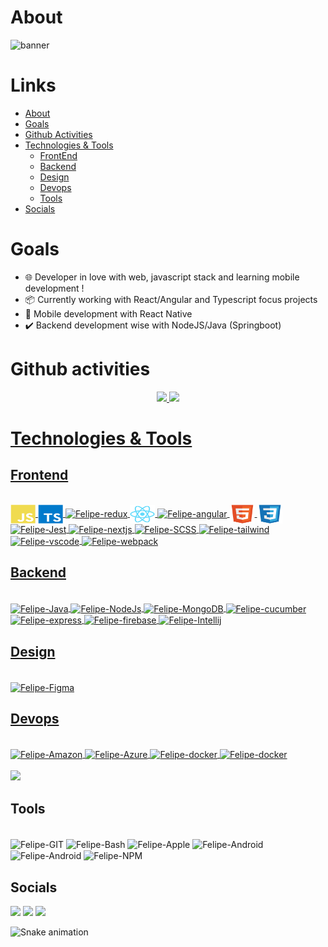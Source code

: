 

# About
![banner](https://github.com/FelipeCabreira/FelipeCabreira/assets/32957354/e7ad9ed5-2efa-4200-960a-a56c40bd65bc)

# Links
- [About](#about)
- [Goals](#goals)
- [Github Activities](#github-activities)
- [Technologies & Tools](#technologies--tools)
  - [FrontEnd](#frontend)
  - [Backend](#backend)
  - [Design](#design)
  - [Devops](#devops)
  - [Tools](#tools)
- [Socials](#socials)

# Goals
  - 🌐 Developer in love with web, javascript stack and learning mobile development !
  - 📦 Currently working with React/Angular and Typescript focus projects
  - 🚧 Mobile development with React Native
  - ✔️ Backend development wise with NodeJS/Java (Springboot)

# Github activities
<div align="center">
  <a href="https://github.com/FelipeCabreira">
  <img height="180em" src="https://github-readme-stats.vercel.app/api?username=FelipeCabreira&show_icons=true&theme=midnight-purple&include_all_commits=true&count_private=true"/>
  <img height="180em" src="https://github-readme-stats.vercel.app/api/top-langs/?username=FelipeCabreira&layout=compact&langs_count=7&theme=midnight-purple"/>
</div>



# Technologies & Tools

## Frontend
<div style="display: inline_block"><br>
 <img align="center" alt="Felipe-Js" height="30" width="40" src="https://raw.githubusercontent.com/devicons/devicon/master/icons/javascript/javascript-plain.svg">
  <img align="center" alt="Felipe-Ts" height="30" width="40" src="https://raw.githubusercontent.com/devicons/devicon/master/icons/typescript/typescript-plain.svg">
  <img align="center" alt="Felipe-redux" height="30" width="40" src="https://cdn.jsdelivr.net/gh/devicons/devicon/icons/redux/redux-original.svg" />       
  <img align="center" alt="Felipe-React" height="30" width="40" src="https://raw.githubusercontent.com/devicons/devicon/master/icons/react/react-original.svg">
  <img align="center" alt="Felipe-angular" height="30" width="40" src="https://icongr.am/devicon/angularjs-original.svg?size=128&color=e60505">
  <img align="center" alt="Felipe-HTML" height="30" width="40" src="https://raw.githubusercontent.com/devicons/devicon/master/icons/html5/html5-original.svg">
  <img align="center" alt="Felipe-CSS" height="30" width="40" src="https://raw.githubusercontent.com/devicons/devicon/master/icons/css3/css3-original.svg">
  <img align="center" alt="Felipe-Jest" height="30" width="40" src="https://cdn.jsdelivr.net/gh/devicons/devicon/icons/jest/jest-plain.svg" />
  <img align="center" alt="Felipe-nextjs" height="30" width="40" src="https://cdn.jsdelivr.net/gh/devicons/devicon/icons/nextjs/nextjs-original-wordmark.svg" />
  <img align="center" alt="Felipe-SCSS" height="30" width="40" src="https://cdn.jsdelivr.net/gh/devicons/devicon/icons/sass/sass-original.svg" />
  <img align="center" alt="Felipe-tailwind" height="30" width="40" src="https://cdn.jsdelivr.net/gh/devicons/devicon/icons/tailwindcss/tailwindcss-original-wordmark.svg" />
  <img align="center" alt="Felipe-vscode" height="30" width="40" src="https://cdn.jsdelivr.net/gh/devicons/devicon/icons/vscode/vscode-original.svg" />
  <img align="center" alt="Felipe-webpack" height="30" width="40" src="https://cdn.jsdelivr.net/gh/devicons/devicon/icons/webpack/webpack-original.svg" />
          
          
          
          
</div>

## Backend
<div style="display: inline_block"><br>
  <img align="center" alt="Felipe-Java" height="30" width="40" src="https://raw.githubusercontent.com/jmnote/z-icons/master/svg/java.svg">
  <img align="center" alt="Felipe-NodeJs" height="30" width="40" src="https://cdn.jsdelivr.net/gh/devicons/devicon/icons/nodejs/nodejs-original.svg" />
  <img align="center" alt="Felipe-MongoDB" height="30" width="40" src="https://cdn.jsdelivr.net/gh/devicons/devicon/icons/mongodb/mongodb-plain-wordmark.svg" />
  <img align="center" alt="Felipe-cucumber" height="30" width="40" src="https://cdn.jsdelivr.net/gh/devicons/devicon/icons/cucumber/cucumber-plain-wordmark.svg" />
  <img align="center" alt="Felipe-express" height="30" width="40" src="https://cdn.jsdelivr.net/gh/devicons/devicon/icons/express/express-original-wordmark.svg" />
  <img align="center" alt="Felipe-firebase" height="30" width="40" src="https://cdn.jsdelivr.net/gh/devicons/devicon/icons/firebase/firebase-plain-wordmark.svg" />
  <img align="center" alt="Felipe-Intellij" height="30" width="40" src="https://cdn.jsdelivr.net/gh/devicons/devicon/icons/intellij/intellij-original-wordmark.svg" />
              
          
</div>

## Design
<div style="display: inline_block"><br>
  <img align="center" alt="Felipe-Figma" height="30" width="40" src="https://cdn.jsdelivr.net/gh/devicons/devicon/icons/figma/figma-original.svg" />
</div>

## Devops
<div style="display: inline_block"><br>
  <img align="center" alt="Felipe-Amazon" height="30" width="40" src="https://cdn.jsdelivr.net/gh/devicons/devicon/icons/amazonwebservices/amazonwebservices-original-wordmark.svg" />
  <img align="center" alt="Felipe-Azure" height="30" width="40" src="https://cdn.jsdelivr.net/gh/devicons/devicon/icons/azure/azure-original.svg" />
  <img align="center" alt="Felipe-docker" height="30" width="40" src="https://cdn.jsdelivr.net/gh/devicons/devicon/icons/docker/docker-original.svg" />
  <img align="center" alt="Felipe-docker" height="30" width="40" src="https://cdn.jsdelivr.net/gh/devicons/devicon/icons/jenkins/jenkins-plain.svg" />
          
 
  
  
</div>
<br>
<div>
   <a href="" target="_blank"><img src="https://img.shields.io/badge/github%20actions-%232671E5.svg?style=for-the-badge&logo=githubactions&logoColor=white" target="_blank"></a> 
</div>

## Tools
<div style="display: inline_block"><br>
  <img align="center" alt="Felipe-GIT" height="30" width="40" src="https://raw.githubusercontent.com/jmnote/z-icons/master/svg/git.svg"> 
  <img align="center" alt="Felipe-Bash" height="30" width="40" src="https://raw.githubusercontent.com/jmnote/z-icons/master/svg/bash.svg">
  <img align="center" alt="Felipe-Apple" height="30" width="40" src="https://cdn.jsdelivr.net/gh/devicons/devicon/icons/apple/apple-original.svg" />
  <img align="center" alt="Felipe-Android" height="30" width="40" src="https://cdn.jsdelivr.net/gh/devicons/devicon/icons/android/android-original-wordmark.svg" />  
  <img align="center" alt="Felipe-Android" height="30" width="40" src="https://cdn.jsdelivr.net/gh/devicons/devicon/icons/linux/linux-original.svg" />
  <img align="center" alt="Felipe-NPM" height="30" width="40" src="https://cdn.jsdelivr.net/gh/devicons/devicon/icons/npm/npm-original-wordmark.svg" />
          
          
</div>



## Socials
 
<div> 
  <a href="https://instagram.com/liipelantmann" target="_blank"><img src="https://img.shields.io/badge/-Instagram-%23E4405F?style=for-the-badge&logo=instagram&logoColor=white" target="_blank"></a>
  <a href = "mailto:cabreirawow@gmail.com"><img src="https://img.shields.io/badge/-Gmail-%23333?style=for-the-badge&logo=gmail&logoColor=white" target="_blank"></a>
  <a href="https://www.linkedin.com/in/felipe-cabreira-41b23b143/" target="_blank"><img src="https://img.shields.io/badge/-LinkedIn-%230077B5?style=for-the-badge&logo=linkedin&logoColor=white" target="_blank"></a>
 
  ![Snake animation](https://github.com/FelipeCabreira/FelipeCabreira/blob/output/github-contribution-grid-snake.svg)
 
</div>
